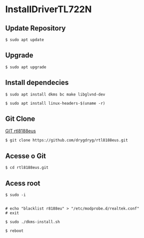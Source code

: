 # InstallDriverTL722N


## Update Repository
```
$ sudo apt update
```

##  Upgrade
```
$ sudo apt upgrade
```

## Install dependecies

```
$ sudo apt install dkms bc make libglvnd-dev
```

```
$ sudo apt install linux-headers-$(uname -r)
```

## Git Clone
[GIT rtl8188eus](https://github.com/drygdryg/rtl8188eus.git)
```
$ git clone https://github.com/drygdryg/rtl8188eus.git
```
## Acesse o Git
```
$ cd rtl8188eus.git
```
## Acess root
```
$ sudo -i
```

## 
```
# echo "blacklist r8188eu" > "/etc/modprobe.d/realtek.conf"
# exit
```

```
$ sudo ./dkms-install.sh
```

```
$ reboot
```
